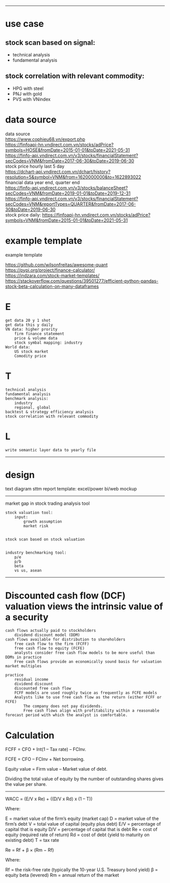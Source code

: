 
---------

# use case

## stock scan based on signal:
* technical analysis
* fundamental analysis

## stock correlation with relevant commodity:
* HPG with steel
* PNJ with gold
* PVS with VNindex

# data source

data source <br />
https://www.cophieu68.vn/export.php <br />
https://finfoapi-hn.vndirect.com.vn/stocks/adPrice?symbols=HOSE&fromDate=2015-01-01&toDate=2021-05-31 <br />
https://finfo-api.vndirect.com.vn/v3/stocks/financialStatement?secCodes=VNM&fromDate=2017-06-30&toDate=2019-06-30 <br />
stock price hourly last 5 day <br />
https://dchart-api.vndirect.com.vn/dchart/history?resolution=5&symbol=VNM&from=1620000000&to=1622893022 <br />
financial data year end, quarter end <br /> 
https://finfo-api.vndirect.com.vn/v3/stocks/balanceSheet?secCodes=VNM&fromDate=2019-01-01&toDate=2019-12-31 <br />
https://finfo-api.vndirect.com.vn/v3/stocks/financialStatement?secCodes=VNM&reportTypes=QUARTER&fromDate=2017-06-30&toDate=2019-06-30 <br />
stock price daily: https://finfoapi-hn.vndirect.com.vn/stocks/adPrice?symbols=VNM&fromDate=2015-01-01&toDate=2021-05-31 <br />

# example template

example template <br />

https://github.com/wilsonfreitas/awesome-quant <br />
https://pypi.org/project/finance-calculator/ <br />
https://indzara.com/stock-market-templates/ <br />
https://stackoverflow.com/questions/39501277/efficient-python-pandas-stock-beta-calculation-on-many-dataframes <br />


# E
	get data 20 y 1 shot
	get data this y daily
	VN data: higher prority
        firm finance statement
	    price & volume data
        stock symbal mapping: industry
    World data:
        US stock market
        Comodity price


# T
	technical analysis
	fundamental analysis
    benchmark analysis:
        industry
        regional, global
	backtest & strategy efficiency analysis
    stock correlation with relevant commodity
	

# L
	write semantic layer data to yearly file

-------

# design

text
diagram
sttm
report template: excel/power bi/web mockup

------------

market gap in stock trading analysis tool

    stock valuation tool:
        input:
            growth assumption
            market risk
    

    stock scan based on stock valuation


    industry benchmarking tool:
        p/e
        p/b
        beta
        vs us, asean


---------
# Discounted cash flow (DCF) valuation views the intrinsic value of a security
    cash flows actually paid to stockholders
        dividend discount model (DDM)
    cash flows available for distribution to shareholders
        free cash flow to the firm (FCFF)
        free cash flow to equity (FCFE)
        analysts consider free cash flow models to be more useful than DDMs in practice
        Free cash flows provide an economically sound basis for valuation
    market multiples

    practice
        residual income
        dividend discount
        discounted free cash flow
        FCFF models are used roughly twice as frequently as FCFE models
        Analysts like to use free cash flow as the return (either FCFF or FCFE)
            The company does not pay dividends.
            Free cash flows align with profitability within a reasonable forecast period with which the analyst is comfortable.




# Calculation

FCFF = CFO + Int(1 – Tax rate) – FCInv.

FCFE = CFO – FCInv + Net borrowing.

Equity value = Firm value – Market value of debt.

Dividing the total value of equity by the number of outstanding shares gives the value per share.

----------

WACC  =  (E/V x Re)  +  ((D/V x Rd)  x  (1 – T))

Where:

E = market value of the firm’s equity (market cap)
D = market value of the firm’s debt
V = total value of capital (equity plus debt)
E/V = percentage of capital that is equity
D/V = percentage of capital that is debt
Re = cost of equity (required rate of return)
Rd = cost of debt (yield to maturity on existing debt)
T = tax rate

Re  =  Rf  +  β  ×  (Rm − Rf)

Where:

Rf = the risk-free rate (typically the 10-year U.S. Treasury bond yield)
β = equity beta (levered)
Rm = annual return of the market


